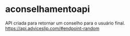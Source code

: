 # aconselhamentoapi
API criada para retornar um conselho para o usuário final. 
https://api.adviceslip.com/#endpoint-random